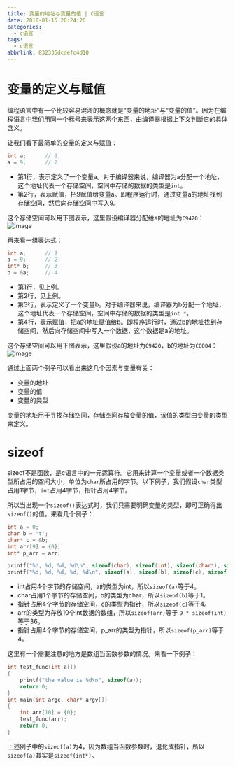 ```yaml
---
title: 变量的地址与变量的值 | C语言
date: 2018-01-15 20:24:26
categories:
  - c语言
tags:
  - c语言
abbrlink: 832335dcdefc4d10
---
```


# 变量的定义与赋值

编程语言中有一个比较容易混淆的概念就是“变量的地址”与“变量的值”。因为在编程语言中我们用同一个标号来表示这两个东西，由编译器根据上下文判断它的具体含义。

让我们看下最简单的变量的定义与赋值：
```c
int a;      // 1
a = 9;      // 2
```

* 第1行，表示定义了一个变量a。对于编译器来说，编译器为a分配一个地址，这个地址代表一个存储空间，空间中存储的数据的类型是`int`。
* 第2行，表示赋值，把9赋值给变量a。即程序运行时，通过变量a的地址找到存储空间，然后向存储空间中写入9。

这个存储空间可以用下图表示，这里假设编译器分配给a的地址为`C9420`：
![image](http://oxnimkw03.bkt.clouddn.com/C_variable1.png)

再来看一组表达式：
```c
int a;      // 1
a = 9;      // 2
int* b;     // 3
b = &a;     // 4
```

* 第1行，见上例。
* 第2行，见上例。
* 第3行，表示定义了一个变量b。对于编译器来说，编译器为b分配一个地址，这个地址代表一个存储空间，空间中存储的数据的类型是`int *`。
* 第4行，表示赋值，把a的地址赋值给b。即程序运行时，通过b的地址找到存储空间，然后向存储空间中写入一个数据，这个数据是a的地址。

这个存储空间可以用下图表示，这里假设a的地址为`C9420`，b的地址为`CC004`：
![image](http://oxnimkw03.bkt.clouddn.com/C_variable3.png)

通过上面两个例子可以看出来这几个因素与变量有关：
* 变量的地址
* 变量的值
* 变量的类型

变量的地址用于寻找存储空间，存储空间存放变量的值，该值的类型由变量的类型来定义。

# sizeof

sizeof不是函数，是c语言中的一元运算符。它用来计算一个变量或者一个数据类型所占用的空间大小，单位为`char`所占用的字节。以下例子，我们假设`char`类型占用1字节，`int`占用4字节，指针占用4字节。

所以当出现一个`sizeof()`表达式时，我们只需要明确变量的类型，即可正确得出`sizeof()`的值。来看几个例子：

```c
int a = 0;
char b = 't';
char* c = &b;
int arr[9] = {0};
int* p_arr = arr;

printf("%d, %d, %d, %d\n", sizeof(char), sizeof(int), sizeof(char*), sizeof(int*));         // 结果为 1, 4, 4, 4
printf("%d, %d, %d, %d, %d\n", sizeof(a), sizeof(b), sizeof(c), sizeof(arr), sizeof(p_arr));// 结果为 4, 1, 4, 36, 4
```

* int占用4个字节的存储空间，a的类型为int，所以`sizeof(a)`等于4。
* char占用1个字节的存储空间，b的类型为char，所以`sizeof(b)`等于1。
* 指针占用4个字节的存储空间，c的类型为指针，所以`sizeof(c)`等于4。
* arr的类型为存放10个int数据的数组，所以`sizeof(arr)`等于 `9 * sizeof(int)`等于36。
* 指针占用4个字节的存储空间，p_arr的类型为指针，所以`sizeof(p_arr)`等于4。

这里有一个需要注意的地方是数组当函数参数的情况。来看一下例子：
```c
int test_func(int a[])
{
    printf("the value is %d\n", sizeof(a));
    return 0;
}
int main(int argc, char* argv[])
{
    int arr[10] = {0};
    test_func(arr);
    return 0;
}
```
上述例子中的`sizeof(a)`为4，因为数组当函数参数时，退化成指针，所以`sizeof(a)`其实是`sizeof(int*)`。

